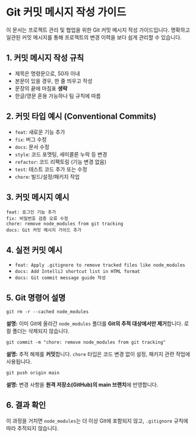 <!DOCTYPE html>
<html lang="ko">
<head>
  <meta charset="UTF-8">
</head>
<body>

  <h1>Git 커밋 메시지 작성 가이드</h1>

  <p>이 문서는 프로젝트 관리 및 협업을 위한 Git 커밋 메시지 작성 가이드입니다. 명확하고 일관된 커밋 메시지를 통해 프로젝트의 변경 이력을 보다 쉽게 관리할 수 있습니다.</p>

  <h2>1. 커밋 메시지 작성 규칙</h2>
  <ul>
    <li>제목은 명령문으로, 50자 이내</li>
    <li>본문이 있을 경우, 한 줄 띄우고 작성</li>
    <li>문장의 끝에 마침표 <strong>생략</strong></li>
    <li>한글/영문 혼용 가능하나 팀 규칙에 따름</li>
  </ul>

  <h2>2. 커밋 타입 예시 (Conventional Commits)</h2>
  <ul>
    <li><code>feat</code>: 새로운 기능 추가</li>
    <li><code>fix</code>: 버그 수정</li>
    <li><code>docs</code>: 문서 수정</li>
    <li><code>style</code>: 코드 포맷팅, 세미콜론 누락 등 변경</li>
    <li><code>refactor</code>: 코드 리팩토링 (기능 변경 없음)</li>
    <li><code>test</code>: 테스트 코드 추가 또는 수정</li>
    <li><code>chore</code>: 빌드/설정/패키지 작업</li>
  </ul>

  <h2>3. 커밋 메시지 예시</h2>
  <pre><code>feat: 로그인 기능 추가
fix: 비밀번호 검증 오류 수정
chore: remove node_modules from git tracking
docs: Git 커밋 메시지 가이드 추가</code></pre>

  <h2>4. 실전 커밋 예시 </h2>
  <ul>
    <li><code>feat: Apply .gitignore to remove tracked files like node_modules</code></li>
    <li><code>docs: Add IntelliJ shortcut list in HTML format</code></li>
    <li><code>docs: Git commit message guide 작성</code></li>
  </ul>

  <h2>5. Git 명령어 설명</h2>

  <pre><code>git rm -r --cached node_modules</code></pre>
  <p><strong>설명:</strong> 이미 Git에 올라간 <code>node_modules</code> 폴더를 <strong>Git의 추적 대상에서만 제거</strong>합니다. 로컬 폴더는 삭제되지 않습니다.</p>

  <pre><code>git commit -m "chore: remove node_modules from git tracking"</code></pre>
  <p><strong>설명:</strong> 추적 해제를 <strong>커밋</strong>합니다. <code>chore</code> 타입은 코드 변경 없이 설정, 패키지 관련 작업에 사용됩니다.</p>

  <pre><code>git push origin main</code></pre>
  <p><strong>설명:</strong> 변경 사항을 <strong>원격 저장소(GitHub)의 main 브랜치</strong>에 반영합니다.</p>

  <h2>6. 결과 확인</h2>
  <p>이 과정을 거치면 <code>node_modules</code>는 더 이상 Git에 포함되지 않고, <code>.gitignore</code> 규칙에 따라 추적되지 않습니다.</p>

</body>
</html>
